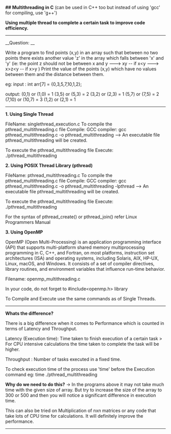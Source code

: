 __## Multithreading in C__ 
(can be used in C++ too but instead of using 'gcc' for compiling, use 'g++')


__Using multiple thread to complete a certain task to improve code efficiency.__

****************************************************************************************************************************

__Question: __

Write a program to find points (x,y) in an array such that between no two points there exists another value 'z' in the array which falls between 'x' and 'y' (ie: the point z should not be between x and y --->  x<z>y  -- if x<y
                                                                               --->  x>z<y  -- if x>y    )
  Print the value of the points (x,y) which have no values between them and the distance between them.
  
  eg: 
  input : int arr[7] = {0,3,5,7,10,1,2};
  
  output: (0,1) or (1,0) = 1
          (3,5) or (5,3) = 2
          (3,2) or (2,3) = 1
          (5,7) or (7,5) = 2
          (7,10) or (10,7) = 3
          (1,2) or (2,1) = 1
 
***************************************************************************************************************************
 
 
 __1. Using Single Thread__
 
  FileName: singlethread_execution.c
  To compile the pthread_multithreading.c file
    Compile:
            GCC compiler: gcc pthread_multithreading.c -o pthread_multithreading
            --> An executable file pthread_multithreading will be created.
      
   To execute the pthread_multithreading file
     Execute: ./pthread_multithreading
     
     
 __2. Using POSIX Thread Library (pthread)__
 
   FileName: pthread_multithreading.c
   To compile the pthread_multithreading.c file
    Compile:
            GCC compiler: gcc pthread_multithreading.c -o pthread_multithreading -lpthread 
      --> An executable file pthread_multithreading will be created.
      
   To execute the pthread_multithreading file
    Execute: ./pthread_multithreading
    
   For the syntax of pthread_create() or pthread_join() refer Linux Programmers Manual
   
   
  __3. Using OpenMP__
  
   OpenMP (Open Multi-Processing) is an application programming interface (API) that supports multi-platform shared memory multiprocessing programming in C, C++, and Fortran, on most platforms, instruction set architectures (ISA) and operating systems, including Solaris, AIX, HP-UX, Linux, macOS, and Windows. It consists of a set of compiler directives, library routines, and environment variables that influence run-time behavior.
      
   Filename: openmp_multithreading.c
   
   In your code, do not forget to #include<openmp.h> library
   
   To Compile and Execute use the same commands as of Single Threads.
   
   
****************************************************************************************************************************
   __Whats the difference?__
   
   There is a big difference when it comes to Performance which is counted in terms of Latency and Throughput.
    
   Latency (Execution time): Time taken to finish execution of a certain task
        > For CPU intensive calculations the time taken to complete the task will be higher.
    
   Throughput : Number of tasks executed in a fixed time.
    
  To check execution time of the process use 'time' before the Execution command
  eg: time ./pthread_multithreading
  
  
  __Why do we need to do this?__
  -> In the programs above it may not take much time with the given size of array. But try to increase the size of the array to 300 or 500 and then you will notice a significant difference in execution time.
  
  This can also be tried on Multiplication of nxn matrices or any code that take lots of CPU time for calculations. It will definitely improve the performance.
   
   ****************************************************************************************************************************
   
   
   
